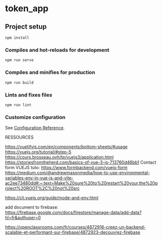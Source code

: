 # token_app

## Project setup
```
npm install
```

### Compiles and hot-reloads for development
```
npm run serve
```

### Compiles and minifies for production
```
npm run build
```

### Lints and fixes files
```
npm run lint
```

### Customize configuration
See [Configuration Reference](https://cli.vuejs.org/config/).


RESSOURCES

https://vuetifyjs.com/en/components/bottom-sheets/#usage
https://vuejs.org/tutorial/#step-5
https://cours.brosseau.ovh/tp/vuejs3/application.html
https://storiesfromtheherd.com/basics-of-vue-3-js-713760d46bb1
Contact form VUEJS tuto: https://www.formbackend.com/vuejs-form
https://medium.com/@andrewmasonmedia/how-to-use-environmental-variables-env-in-vue-js-and-vite-ac2ee73480dd#:~:text=Make%20sure%20to%20restart%20your,the%20project%20ROOT%2C%20not%20src

https://cli.vuejs.org/guide/mode-and-env.html

add document to firebase:
https://firebase.google.com/docs/firestore/manage-data/add-data?hl=fr&authuser=0

https://openclassrooms.com/fr/courses/4872916-creez-un-backend-scalable-et-performant-sur-firebase/4872923-decouvrez-firebase

